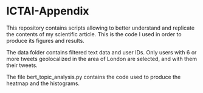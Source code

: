 # ICTAI-Appendix
This repository contains scripts allowing to better understand and replicate the contents of my scientific article.
This is the code I used in order to produce its figures and results.

The data folder contains filtered text data and user IDs. Only users with 6 or more tweets geolocalized in the area of London are selected, and with them their tweets.

The file bert_topic_analysis.py contains the code used to produce the heatmap and the histograms.
